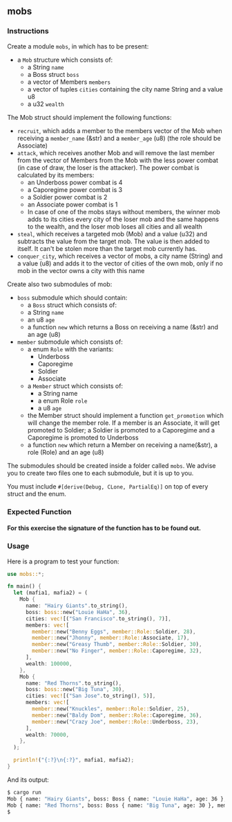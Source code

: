 ## mobs

### Instructions

Create a module `mobs`, in which has to be present:

- a `Mob` structure which consists of:
  - a String `name`
  - a Boss struct `boss`
  - a vector of Members `members`
  - a vector of tuples `cities` containing the city name String and a value u8 
  - a u32 `wealth`

The Mob struct should implement the following functions:

- `recruit`, which adds a member to the members vector of the Mob when receiving a `member_name` (&str) and a `member_age` (u8) (the role should be Associate)
- `attack`, which receives another Mob and will remove the last member from the vector of Members from the Mob with the less power combat (in case of draw, the loser is the attacker). The power combat is calculated by its members:
  - an Underboss power combat is 4
  - a Caporegime power combat is 3
  - a Soldier power combat is 2
  - an Associate power combat is 1
  - In case of one of the mobs stays without members, the winner mob adds to its cities every city of the loser mob and the same happens to the wealth, and the loser mob loses all cities and all wealth
- `steal`, which receives a targeted mob (Mob) and a value (u32) and subtracts the value from the target mob. The value is then added to itself. It can't be stolen more than the target mob currently has.
- `conquer_city`, which receives a vector of mobs, a city name (String) and a value (u8) and adds it to the vector of cities of the own mob, only if no mob in the vector owns a city with this name

Create also two submodules of mob:

- `boss` submodule which should contain:
  - a `Boss` struct which consists of:
  - a String `name`
  - an u8 `age`
  - a function `new` which returns a Boss on receiving a name (&str) and an age (u8)
- `member` submodule which consists of:
  - a enum `Role` with the variants:
    - Underboss
    - Caporegime
    - Soldier
    - Associate
  - a `Member` struct which consists of:
    - a String name
    - a enum Role `role`
    - a u8 `age`
  - the Member struct should implement a function `get_promotion` which will change the member role. If a member is an Associate, it will get promoted to Soldier; a Soldier is promoted to a Caporegime and a Caporegime is promoted to Underboss
  - a function `new` which return a Member on receiving a name(&str), a role (Role) and an age (u8)

The submodules should be created inside a folder called `mobs`. We advise you to create two files one to each submodule, but it is up to you.

You must include `#[derive(Debug, CLone, PartialEq)]` on top of every struct and the enum.

### Expected Function

#### For this exercise the signature of the function has to be found out.

### Usage

Here is a program to test your function:

```rust
use mobs::*;

fn main() {
  let (mafia1, mafia2) = (
    Mob {
      name: "Hairy Giants".to_string(),
      boss: boss::new("Louie HaHa", 36),
      cities: vec![("San Francisco".to_string(), 7)],
      members: vec![
        member::new("Benny Eggs", member::Role::Soldier, 28),
        member::new("Jhonny", member::Role::Associate, 17),
        member::new("Greasy Thumb", member::Role::Soldier, 30),
        member::new("No Finger", member::Role::Caporegime, 32),
      ],
      wealth: 100000,
    },
    Mob {
      name: "Red Thorns".to_string(),
      boss: boss::new("Big Tuna", 30),
      cities: vec![("San Jose".to_string(), 5)],
      members: vec![
        member::new("Knuckles", member::Role::Soldier, 25),
        member::new("Baldy Dom", member::Role::Caporegime, 36),
        member::new("Crazy Joe", member::Role::Underboss, 23),
      ],
      wealth: 70000,
    },
  );

  println!("{:?}\n{:?}", mafia1, mafia2);
}
```

And its output:

```sh
$ cargo run
Mob { name: "Hairy Giants", boss: Boss { name: "Louie HaHa", age: 36 }, members: [Member { name: "Benny Eggs", role: Soldier, age: 28 }, Member { name: "Jhonny", role: Associate, age: 17 }, Member { name: "Greasy Thumb", role: Soldier, age: 30 }, Member { name: "No Finger", role: Caporegime, age: 32 }], cities: [("San Francisco", 7)], wealth: 100000 }
Mob { name: "Red Thorns", boss: Boss { name: "Big Tuna", age: 30 }, members: [Member { name: "Knuckles", role: Soldier, age: 25 }, Member { name: "Baldy Dom", role: Caporegime, age: 36 }, Member { name: "Crazy Joe", role: Underboss, age: 23 }], cities: [("San Jose", 5)], wealth: 70000 }
$
```
